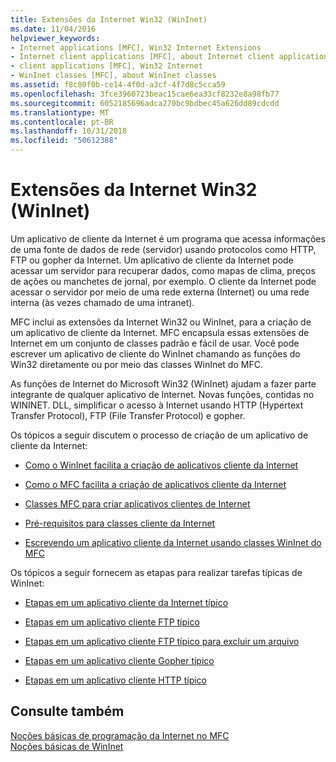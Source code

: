 ```yaml
---
title: Extensões da Internet Win32 (WinInet)
ms.date: 11/04/2016
helpviewer_keywords:
- Internet applications [MFC], Win32 Internet Extensions
- Internet client applications [MFC], about Internet client applications
- client applications [MFC], Win32 Internet
- WinInet classes [MFC], about WinInet classes
ms.assetid: f8c80f0b-ce14-4f0d-a3cf-4f7d8c5cca59
ms.openlocfilehash: 3fce3960723beac15cae6ea33cf8232e8a98fb77
ms.sourcegitcommit: 6052185696adca270bc9bdbec45a626dd89cdcdd
ms.translationtype: MT
ms.contentlocale: pt-BR
ms.lasthandoff: 10/31/2018
ms.locfileid: "50612388"
---
```

# <a name="win32-internet-extensions-wininet"></a>Extensões da Internet Win32 (WinInet)

Um aplicativo de cliente da Internet é um programa que acessa informações de uma fonte de dados de rede (servidor) usando protocolos como HTTP, FTP ou gopher da Internet. Um aplicativo de cliente da Internet pode acessar um servidor para recuperar dados, como mapas de clima, preços de ações ou manchetes de jornal, por exemplo. O cliente da Internet pode acessar o servidor por meio de uma rede externa (Internet) ou uma rede interna (às vezes chamado de uma intranet).

MFC inclui as extensões da Internet Win32 ou WinInet, para a criação de um aplicativo de cliente da Internet. MFC encapsula essas extensões de Internet em um conjunto de classes padrão e fácil de usar. Você pode escrever um aplicativo de cliente do WinInet chamando as funções do Win32 diretamente ou por meio das classes WinInet do MFC.

As funções de Internet do Microsoft Win32 (WinInet) ajudam a fazer parte integrante de qualquer aplicativo de Internet. Novas funções, contidas no WININET. DLL, simplificar o acesso à Internet usando HTTP (Hypertext Transfer Protocol), FTP (File Transfer Protocol) e gopher.

Os tópicos a seguir discutem o processo de criação de um aplicativo de cliente da Internet:

- [Como o WinInet facilita a criação de aplicativos cliente da Internet](../mfc/how-wininet-makes-it-easier-to-create-internet-client-applications.md)

- [Como o MFC facilita a criação de aplicativos cliente da Internet](../mfc/how-mfc-makes-it-easier-to-create-internet-client-applications.md)

- [Classes MFC para criar aplicativos clientes de Internet](../mfc/mfc-classes-for-creating-internet-client-applications.md)

- [Pré-requisitos para classes cliente da Internet](../mfc/prerequisites-for-internet-client-classes.md)

- [Escrevendo um aplicativo cliente da Internet usando classes WinInet do MFC](../mfc/writing-an-internet-client-application-using-mfc-wininet-classes.md)

Os tópicos a seguir fornecem as etapas para realizar tarefas típicas de WinInet:

- [Etapas em um aplicativo cliente da Internet típico](../mfc/steps-in-a-typical-internet-client-application.md)

- [Etapas em um aplicativo cliente FTP típico](../mfc/steps-in-a-typical-ftp-client-application.md)

- [Etapas em um aplicativo cliente FTP típico para excluir um arquivo](../mfc/steps-in-a-typical-ftp-client-application-to-delete-a-file.md)

- [Etapas em um aplicativo cliente Gopher típico](../mfc/steps-in-a-typical-gopher-client-application.md)

- [Etapas em um aplicativo cliente HTTP típico](../mfc/steps-in-a-typical-http-client-application.md)

## <a name="see-also"></a>Consulte também

[Noções básicas de programação da Internet no MFC](../mfc/mfc-internet-programming-basics.md)<br/>
[Noções básicas de WinInet](../mfc/wininet-basics.md)

